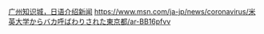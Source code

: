 [广州知识城，日语介绍新闻](https://www.msn.com/ja-jp/news/world/ゼロから作る知識集約都市-10年目の-想定外/ar-BB16mKat)
https://www.msn.com/ja-jp/news/coronavirus/米英大学からバカ呼ばわりされた東京都/ar-BB16pfvv
